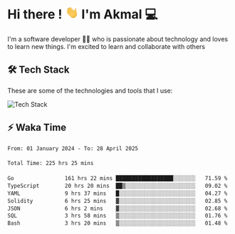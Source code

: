 # Hi there ! <img src="https://github.com/ABSphreak/ABSphreak/blob/master/gifs/Hi.gif" width="30"> I'm Akmal  💻

I'm a software developer 👨‍💻 who is passionate about technology and loves to learn new things. I'm excited to learn and collaborate with others

## 🛠️ Tech Stack

These are some of the technologies and tools that I use:

![Tech Stack](https://skillicons.dev/icons?i=typescript,nodejs,javascript,express,nest,sequelize,go,rabbitmq,python,solidity,react,vue,next,nuxtjs,webpack,vite,tailwindcss,bootstrap,css,scss,html,vercel,firebase,heroku,netlify,docker,postgresql,mongodb,redis,mysql,graphql,git,github,gitlab,vscode,figma,postman,pytorch,tensorflow,bash)

## ⚡ Waka Time
<!--START_SECTION:waka-->

```txt
From: 01 January 2024 - To: 28 April 2025

Total Time: 225 hrs 25 mins

Go                161 hrs 22 mins ██████████████████░░░░░░░   71.59 %
TypeScript        20 hrs 20 mins  ██▒░░░░░░░░░░░░░░░░░░░░░░   09.02 %
YAML              9 hrs 37 mins   █░░░░░░░░░░░░░░░░░░░░░░░░   04.27 %
Solidity          6 hrs 25 mins   ▓░░░░░░░░░░░░░░░░░░░░░░░░   02.85 %
JSON              6 hrs 2 mins    ▓░░░░░░░░░░░░░░░░░░░░░░░░   02.68 %
SQL               3 hrs 58 mins   ▒░░░░░░░░░░░░░░░░░░░░░░░░   01.76 %
Bash              3 hrs 20 mins   ▒░░░░░░░░░░░░░░░░░░░░░░░░   01.48 %
```

<!--END_SECTION:waka-->



